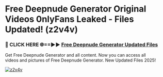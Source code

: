 # Free Deepnude Generator Original Videos 0nlyFans Leaked - Files Updated! (z2v4v)

<h3>🔴 CLICK HERE 🌐==►► <a href="https://tinyurl.com/4mcuefdz" rel="nofollow">Free Deepnude Generator Updated Files</a></h3>

Get Free Deepnude Generator and all content. Now you can access all videos and pictures of Free Deepnude Generator. New Updated Files 2025!

[![z2v4v](https://i.imgur.com/StAQSOY.gif)](https://tinyurl.com/4mcuefdz)
